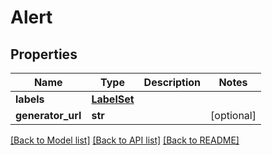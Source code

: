 # Alert

## Properties
Name | Type | Description | Notes
------------ | ------------- | ------------- | -------------
**labels** | [**LabelSet**](LabelSet.md) |  | 
**generator_url** | **str** |  | [optional] 

[[Back to Model list]](../README.md#documentation-for-models) [[Back to API list]](../README.md#documentation-for-api-endpoints) [[Back to README]](../README.md)


